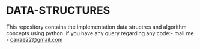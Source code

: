 # DATA-STRUCTURES

This repository contains the implementation data structres and algorithm concepts using python.
if you have any query regarding any code:-
mail me - cairae22@gmail.com
